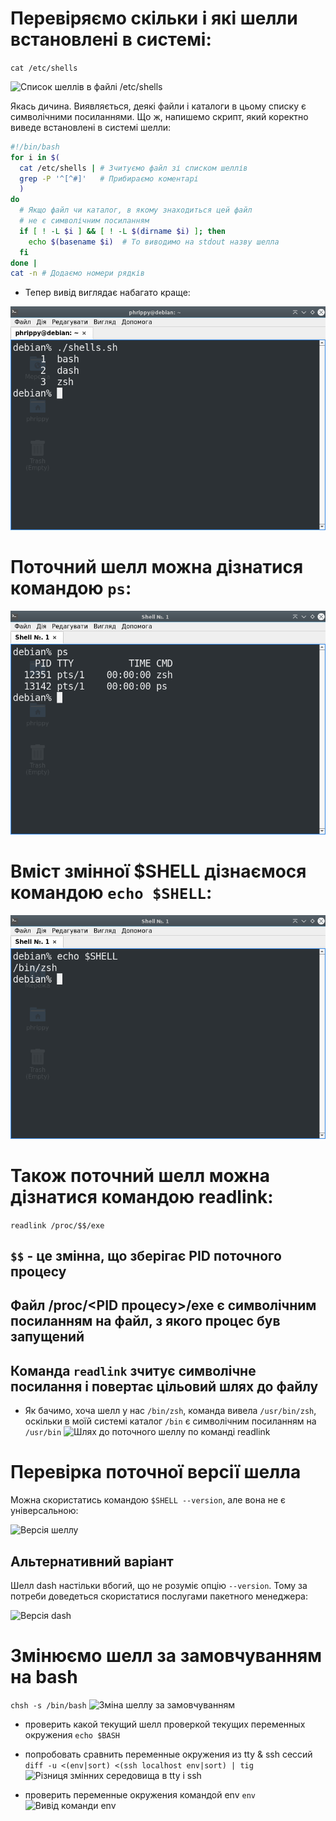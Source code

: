 # Перевіряємо скільки і які шелли встановлені в системі:

```cat /etc/shells```

![Список шеллів в файлі /etc/shells](etc_shells.png)

Якась дичина. Виявляється, деякі файли і каталоги в цьому списку є символічними посиланнями. Що ж, напишемо скрипт, який коректно виведе встановлені в системі шелли:

```bash
#!/bin/bash
for i in $(
  cat /etc/shells | # Зчитуємо файл зі списком шеллів
  grep -P '^[^#]'   # Прибираємо коментарі
  )
do
  # Якщо файл чи каталог, в якому знаходиться цей файл
  # не є символічним посиланням
  if [ ! -L $i ] && [ ! -L $(dirname $i) ]; then
    echo $(basename $i)  # То виводимо на stdout назву шелла
  fi
done |
cat -n # Додаємо номери рядків
```

* Тепер вивід виглядає набагато краще:

![Список шеллів](etc_shells_script.png)

# Поточний шелл можна дізнатися командою `ps`:

![Вивід команди ps](ps.png)

# Вміст змінної $SHELL дізнаємося командою `echo $SHELL`:

![Значення змінної $SHELL](shell_var.png)

# Також поточний шелл можна дізнатися командою readlink:

```readlink /proc/$$/exe```

## `$$` - це змінна, що зберігає PID поточного процесу
## Файл /proc/<PID процесу>/exe є символічним посиланням на файл, з якого процес був запущений
## Команда `readlink` зчитує символічне посилання і повертає цільовий шлях до файлу
* Як бачимо, хоча шелл у нас `/bin/zsh`, команда вивела `/usr/bin/zsh`, оскільки в моїй системі каталог `/bin` є символічним посиланням на `/usr/bin`
![Шлях до поточного шеллу по команді readlink](readlink_proc.png)

# Перевірка поточної версії шелла
Можна скористатись командою `$SHELL --version`, але вона не є універсальною:

![Версія шеллу](shell_version.png)

## Альтернативний варіант

Шелл dash настільки вбогий, що не розуміє опцію `--version`. Тому за потреби доведеться скористатися послугами пакетного менеджера:

![Версія dash](dash.png)

# Змінюємо шелл за замовчуванням на bash

```chsh -s /bin/bash```
![Зміна шеллу за замовчуванням](chsh.png)

* проверить какой текущий шелл проверкой текущих переменных окружения
```echo $BASH```

* попробовать сравнить переменные окружения из tty & ssh сессий
```diff -u <(env|sort) <(ssh localhost env|sort) | tig```
![Різниця змінних середовища в tty і ssh](env_diff.png)

* проверить переменные окружения командой env
```env```
![Вивід команди env](env.png)
